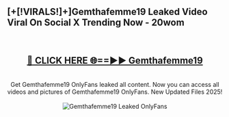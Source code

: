 <h2>[+[!VIRALS!]+]Gemthafemme19 Leaked Video Viral On Social X Trending Now - 20wom</h2>
<br>
<div align="center">
<h2><a href="https://libra.edu.pl?Gemthafemme19" rel="nofollow">🔴 CLICK HERE 🌐==►► Gemthafemme19</a></h2>
<br>
Get Gemthafemme19 OnlyFans leaked all content. Now you can access all videos and pictures of Gemthafemme19 OnlyFans. New Updated Files 2025!
<br>
<br>
<a href="https://libra.edu.pl?Gemthafemme19" rel="nofollow" data-target="animated-image.originalLink"><img src="https://i.ibb.co.com/WyWwxjT/player-gif2.gif" alt="Gemthafemme19 Leaked OnlyFans" style="max-width: 100%; display: inline-block;" data-target="animated-image.originalImage"></a>
</div>
<br>